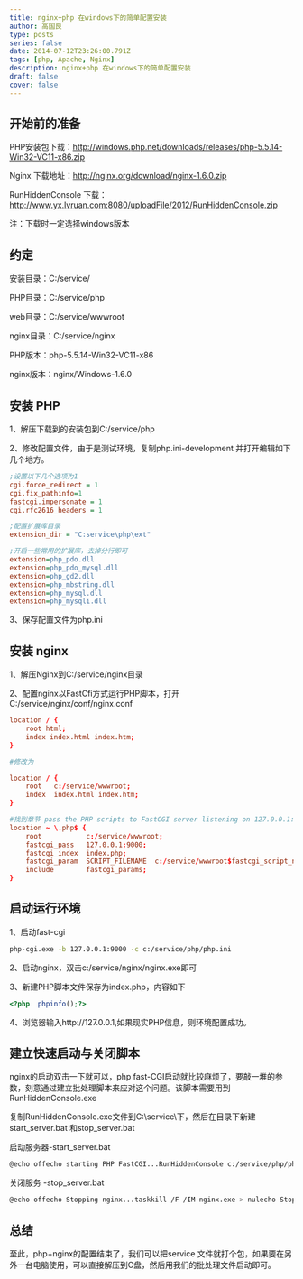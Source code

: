 ```yaml
---
title: nginx+php 在windows下的简单配置安装
author: 高国良
type: posts
series: false
date: 2014-07-12T23:26:00.791Z
tags: [php, Apache, Nginx]
description: nginx+php 在windows下的简单配置安装
draft: false 
cover: false
---
```


## 开始前的准备

PHP安装包下载：http://windows.php.net/downloads/releases/php-5.5.14-Win32-VC11-x86.zip

Nginx 下载地址：http://nginx.org/download/nginx-1.6.0.zip

RunHiddenConsole 下载：http://www.yx.lvruan.com:8080/uploadFile/2012/RunHiddenConsole.zip

注：下载时一定选择windows版本

## 约定

安装目录：C:/service/

PHP目录：C:/service/php

web目录：C:/service/wwwroot

nginx目录：C:/service/nginx

PHP版本：php-5.5.14-Win32-VC11-x86

nginx版本：nginx/Windows-1.6.0

## 安装 PHP

1、解压下载到的安装包到C:/service/php

2、修改配置文件，由于是测试环境，复制php.ini-development 并打开编辑如下几个地方。

```ini
;设置以下几个选项为1
cgi.force_redirect = 1
cgi.fix_pathinfo=1
fastcgi.impersonate = 1
cgi.rfc2616_headers = 1

;配置扩展库目录
extension_dir = "C:service\php\ext"

;开启一些常用的扩展库，去掉分行即可
extension=php_pdo.dll
extension=php_pdo_mysql.dll
extension=php_gd2.dll
extension=php_mbstring.dll
extension=php_mysql.dll
extension=php_mysqli.dll
```

3、保存配置文件为php.ini

## 安装 nginx

1、解压Nginx到C:/service/nginx目录

2、配置nginx以FastCfi方式运行PHP脚本，打开C:/service/nginx/conf/nginx.conf

```conf
location / {
    root html;
    index index.html index.htm;
}

#修改为

location / {
    root   c:/service/wwwroot;
    index  index.html index.htm;
}

#找到章节 pass the PHP scripts to FastCGI server listening on 127.0.0.1:9000 修改如下
location ~ \.php$ {
    root           c:/service/wwwroot;
    fastcgi_pass   127.0.0.1:9000;
    fastcgi_index  index.php;
    fastcgi_param  SCRIPT_FILENAME  c:/service/wwwroot$fastcgi_script_name;
    include        fastcgi_params;
}
```

## 启动运行环境

1、启动fast-cgi

```bash
php-cgi.exe -b 127.0.0.1:9000 -c c:/service/php/php.ini
```

2、启动nginx，双击c:/service/nginx/nginx.exe即可

3、新建PHP脚本文件保存为index.php，内容如下

```php
<?php  phpinfo();?>
```

4、浏览器输入http://127.0.0.1,如果现实PHP信息，则环境配置成功。

## 建立快速启动与关闭脚本

nginx的启动双击一下就可以，php fast-CGI启动就比较麻烦了，要敲一堆的参数，刻意通过建立批处理脚本来应对这个问题。该脚本需要用到RunHiddenConsole.exe

复制RunHiddenConsole.exe文件到C:\\service\\下，然后在目录下新建 start\_server.bat 和stop\_server.bat

启动服务器-start\_server.bat

```bash
@echo offecho starting PHP FastCGI...RunHiddenConsole c:/service/php/php-cgi.exe -b 127.0.0.1:9000 -c c:/service/php/php.iniecho starting Nginx...c:/service/nginx/nginx.exe
```

关闭服务 -stop\_server.bat

```bash
@echo offecho Stopping nginx...taskkill /F /IM nginx.exe > nulecho Stopping PHP FastCGI...taskkill /F /IM php-cgi.exe > nulexit 
```

## 总结

至此，php+nginx的配置结束了，我们可以把service 文件就打个包，如果要在另外一台电脑使用，可以直接解压到C盘，然后用我们的批处理文件启动即可。
